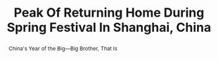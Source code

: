 ---
category: news
title: China's Year of the Big—Big Brother, That Is
abstract: China's Year of the Big—Big Brother, That Is
publishedDateTime: 2019-02-06T17:10:14Z
sourceUrl: https://www.msn.com/en-us/travel/news/china-s-year-of-the-big-big-brother-that-is/ar-BBTfFYL?
type: article

provider:
  name: Fortune
  id: V_AA4WQfn_global
tags:
  - AI

images: 
    - url: https://img-s-msn-com.akamaized.net/tenant/amp/entityid/BBTeQDR.img
width: 2000
height: 1331
quality: 84
title: Peak Of Returning Home During Spring Festival In Shanghai, China
attribution: 
focalRegion:
  x1: 0
  x2: 0
  y1: 0
  y2: 0

---
